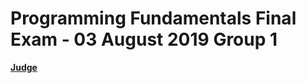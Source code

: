 # Programming Fundamentals Final Exam - 03 August 2019 Group 1

[**Judge**](https://judge.softuni.bg/Contests/Practice/Index/1748#0)
